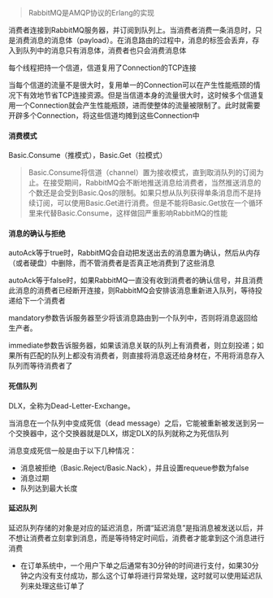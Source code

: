 > RabbitMQ是AMQP协议的Erlang的实现



消费者连接到RabbitMQ服务器，并订阅到队列上。当消费者消费一条消息时，只是消费消息的消息体（payload）。在消息路由的过程中，消息的标签会丢弃，存入到队列中的消息只有消息体，消费者也只会消费消息体



每个线程把持一个信道，信道复用了Connection的TCP连接

当每个信道的流量不是很大时，复用单一的Connection可以在产生性能瓶颈的情况下有效地节省TCP连接资源。但是当信道本身的流量很大时，这时候多个信道复用一个Connection就会产生性能瓶颈，进而使整体的流量被限制了。此时就需要开辟多个Connection，将这些信道均摊到这些Connection中



#### 消费模式

Basic.Consume（推模式），Basic.Get（拉模式）

> Basic.Consume将信道（channel）置为接收模式，直到取消队列的订阅为止。在接受期间，RabbitMQ会不断地推送消息给消费者，当然推送消息的个数还是会受到Basic.Qos的限制。如果只想从队列获得单条消息而不是持续订阅，可以使用Basic.Get进行消费。但是不能将Basic.Get放在一个循环里来代替Basic.Consume，这样做回严重影响RabbitMQ的性能



#### 消息的确认与拒绝

autoAck等于true时，RabbitMQ会自动把发送出去的消息置为确认，然后从内存（或者硬盘）中删除，而不管消费者是否真正地消费到了这些消息

autoAck等于false时，如果RabbitMQ一直没有收到消费者的确认信号，并且消费此消息的消费者已经断开连接，则RabbitMQ会安排该消息重新进入队列，等待投递给下一个消费者



mandatory参数告诉服务器至少将该消息路由到一个队列中，否则将消息返回给生产者。

immediate参数告诉服务器，如果该消息关联的队列上有消费者，则立刻投递；如果所有匹配的队列上都没有消费者，则直接将消息返还给身材在，不用将消息存入队列而等待消费者了



#### 死信队列

DLX，全称为Dead-Letter-Exchange。

当消息在一个队列中变成死信（dead message）之后，它能被重新被发送到另一个交换器中，这个交换器就是DLX，绑定DLX的队列就称之为死信队列



消息变成死信一般是由于以下几种情况：

+ 消息被拒绝（Basic.Reject/Basic.Nack），并且设置requeue参数为false
+ 消息过期
+ 队列达到最大长度



#### 延迟队列

延迟队列存储的对象是对应的延迟消息，所谓“延迟消息”是指消息被发送以后，并不想让消费者立刻拿到消息，而是等待特定时间后，消费者才能拿到这个消息进行消费

+ 在订单系统中，一个用户下单之后通常有30分钟的时间进行支付，如果30分钟之内没有支付成功，那么这个订单将进行异常处理，这时就可以使用延迟队列来处理这些订单了





